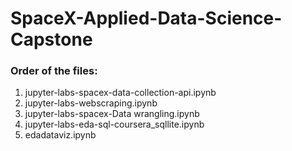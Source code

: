 # SpaceX-Applied-Data-Science-Capstone
### Order of the files:
1. jupyter-labs-spacex-data-collection-api.ipynb
2. jupyter-labs-webscraping.ipynb
3. jupyter-labs-spacex-Data wrangling.ipynb
4. jupyter-labs-eda-sql-coursera_sqllite.ipynb
5. edadataviz.ipynb
